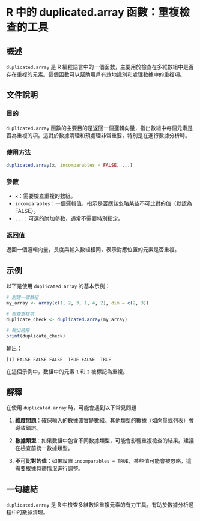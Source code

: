 <!--
Meta Description: # R 中的 duplicated.array 函數：重複檢查的工具 ## 概述 `duplicated.array` 是 R 編程語言中的一個函數，主要用於檢查在多維數組中是否存在重複的元素。這個函數可以幫助用戶有效地識別和處理數據中的重複項。 ## 文件說明 ### 目的 `duplicated...
Meta Keywords: array, duplicated, false, incomparables, true
-->

# R 中的 duplicated.array 函數：重複檢查的工具

## 概述
`duplicated.array` 是 R 編程語言中的一個函數，主要用於檢查在多維數組中是否存在重複的元素。這個函數可以幫助用戶有效地識別和處理數據中的重複項。

## 文件說明
### 目的
`duplicated.array` 函數的主要目的是返回一個邏輯向量，指出數組中每個元素是否為重複的項。這對於數據清理和預處理非常重要，特別是在進行數據分析時。

### 使用方法
```R
duplicated.array(x, incomparables = FALSE, ...)
```

### 參數
- `x`：需要檢查重複的數組。
- `incomparables`：一個邏輯值，指示是否應該忽略某些不可比對的值（默認為 FALSE）。
- `...`：可選的附加參數，通常不需要特別指定。

### 返回值
返回一個邏輯向量，長度與輸入數組相同，表示對應位置的元素是否重複。

## 示例
以下是使用 `duplicated.array` 的基本示例：

```R
# 創建一個數組
my_array <- array(c(1, 2, 3, 1, 4, 2), dim = c(2, 3))

# 檢查重複項
duplicate_check <- duplicated.array(my_array)

# 輸出結果
print(duplicate_check)
```

輸出：
```
[1] FALSE FALSE FALSE  TRUE FALSE  TRUE
```
在這個示例中，數組中的元素 `1` 和 `2` 被標記為重複。

## 解釋
在使用 `duplicated.array` 時，可能會遇到以下常見問題：

1. **維度問題**：確保輸入的數據確實是數組。其他類型的數據（如向量或列表）會導致錯誤。
   
2. **數據類型**：如果數組中包含不同數據類型，可能會影響重複檢查的結果。建議在檢查前統一數據類型。

3. **不可比對的值**：如果設置 `incomparables = TRUE`，某些值可能會被忽略，這需要根據具體情況進行調整。

## 一句總結
`duplicated.array` 是 R 中檢查多維數組重複元素的有力工具，有助於數據分析過程中的數據清理。